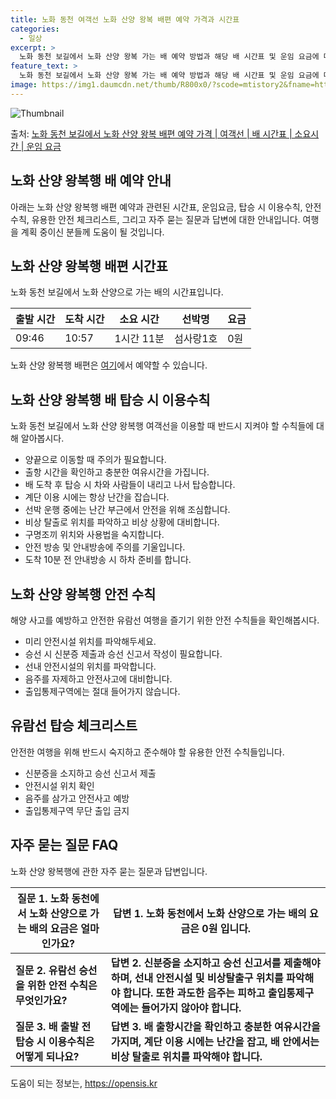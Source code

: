 ```yaml
---
title: 노화 동천 여객선 노화 산양 왕복 배편 예약 가격과 시간표
categories:
  - 일상
excerpt: >
  노화 동천 보길에서 노화 산양 왕복 가는 배 예약 방법과 해당 배 시간표 및 운임 요금에 대한 가격 정보를 안내 드리겠습니다. 안전하고 재밋는 노화 산양 왕복행 여행을 위해 아래 정보 참고하시기 바랍니다. 노화 산양 왕복행 배편 예약하기 👈 클릭노화 동천 보길에서 노화 산양 왕복행 배 시간표출발 시간도착 시간소요 시간선박명요금09:4610:571시간 11분섬사랑1호0원노화 산양 왕복행 배편 예약하기 👈 클릭노화 동천 보길에서 노화 산양 왕복행 여객선 탑승 시 이용수칙노화 동천 보길에서 노화 산양 왕복행 여객선을 이용할 때 반드시 지켜야 할 수칙들에 대해 알아봅시다.중요한 내용: 양끝으로 이동할 때 주의가 필요합니다. 1) 노화동천 보길에서 노화산양 왕복행 배 출항시간을 확인합니다. 2) 출항 시간이 가까..
feature_text: >
  노화 동천 보길에서 노화 산양 왕복 가는 배 예약 방법과 해당 배 시간표 및 운임 요금에 대한 가격 정보를 안내 드리겠습니다. 안전하고 재밋는 노화 산양 왕복행 여행을 위해 아래 정보 참고하시기 바랍니다. 노화 산양 왕복행 배편 예약하기 👈 클릭노화 동천 보길에서 노화 산양 왕복행 배 시간표출발 시간도착 시간소요 시간선박명요금09:4610:571시간 11분섬사랑1호0원노화 산양 왕복행 배편 예약하기 👈 클릭노화 동천 보길에서 노화 산양 왕복행 여객선 탑승 시 이용수칙노화 동천 보길에서 노화 산양 왕복행 여객선을 이용할 때 반드시 지켜야 할 수칙들에 대해 알아봅시다.중요한 내용: 양끝으로 이동할 때 주의가 필요합니다. 1) 노화동천 보길에서 노화산양 왕복행 배 출항시간을 확인합니다. 2) 출항 시간이 가까..
image: https://img1.daumcdn.net/thumb/R800x0/?scode=mtistory2&fname=https%3A%2F%2Fblog.kakaocdn.net%2Fdn%2FlHSWb%2FbtsHBAzo9Nv%2FrvS2raiJ8cS1CPo81NGf31%2Fimg.webp
---
```


![Thumbnail](https://img1.daumcdn.net/thumb/R800x0/?scode=mtistory2&fname=https%3A%2F%2Fblog.kakaocdn.net%2Fdn%2FlHSWb%2FbtsHBAzo9Nv%2FrvS2raiJ8cS1CPo81NGf31%2Fimg.webp)

<p>출처: <a href="https://opensis.kr/entry/%EB%85%B8%ED%99%94-%EB%8F%99%EC%B2%9C-%EB%B3%B4%EA%B8%B8%EC%97%90%EC%84%9C-%EB%85%B8%ED%99%94-%EC%82%B0%EC%96%91-%EC%99%95%EB%B3%B5-%EB%B0%B0%ED%8E%B8-%EC%98%88%EC%95%BD-%EA%B0%80%EA%B2%A9-%EC%97%AC%EA%B0%9D%EC%84%A0-%EB%B0%B0-%EC%8B%9C%EA%B0%84%ED%91%9C-%EC%86%8C%EC%9A%94%EC%8B%9C%EA%B0%84-%EC%9A%B4%EC%9E%84-%EC%9A%94%EA%B8%88" rel="dofollow">노화 동천 보길에서 노화 산양 왕복 배편 예약 가격 | 여객선 | 배 시간표 | 소요시간 | 운임 요금</a> </p>

## 노화 산양 왕복행 배 예약 안내

아래는 노화 산양 왕복행 배편 예약과 관련된 시간표, 운임요금, 탑승 시 이용수칙, 안전 수칙, 유용한 안전 체크리스트, 그리고 자주 묻는
질문과 답변에 대한 안내입니다. 여행을 계획 중이신 분들께 도움이 될 것입니다.

## 노화 산양 왕복행 배편 시간표

노화 동천 보길에서 노화 산양으로 가는 배의 시간표입니다.

출발 시간 | 도착 시간 | 소요 시간 | 선박명 | 요금  
---|---|---|---|---  
09:46 | 10:57 | 1시간 11분 | 섬사랑1호 | 0원  
  
노화 산양 왕복행 배편은 [여기](https://www.example.com)에서 예약할 수 있습니다.

## 노화 산양 왕복행 배 탑승 시 이용수칙

노화 동천 보길에서 노화 산양 왕복행 여객선을 이용할 때 반드시 지켜야 할 수칙들에 대해 알아봅시다.

  * 양끝으로 이동할 때 주의가 필요합니다.
  * 출항 시간을 확인하고 충분한 여유시간을 가집니다.
  * 배 도착 후 탑승 시 차와 사람들이 내리고 나서 탑승합니다.
  * 계단 이용 시에는 항상 난간을 잡습니다.
  * 선박 운행 중에는 난간 부근에서 안전을 위해 조심합니다.
  * 비상 탈출로 위치를 파악하고 비상 상황에 대비합니다.
  * 구명조끼 위치와 사용법을 숙지합니다.
  * 안전 방송 및 안내방송에 주의를 기울입니다.
  * 도착 10분 전 안내방송 시 하차 준비를 합니다.

## 노화 산양 왕복행 안전 수칙

해양 사고를 예방하고 안전한 유람선 여행을 즐기기 위한 안전 수칙들을 확인해봅시다.

  * 미리 안전시설 위치를 파악해두세요.
  * 승선 시 신분증 제출과 승선 신고서 작성이 필요합니다.
  * 선내 안전시설의 위치를 파악합니다.
  * 음주를 자제하고 안전사고에 대비합니다.
  * 출입통제구역에는 절대 들어가지 않습니다.

## 유람선 탑승 체크리스트

안전한 여행을 위해 반드시 숙지하고 준수해야 할 유용한 안전 수칙들입니다.

  * 신분증을 소지하고 승선 신고서 제출
  * 안전시설 위치 확인
  * 음주를 삼가고 안전사고 예방
  * 출입통제구역 무단 출입 금지

## 자주 묻는 질문 FAQ

노화 산양 왕복행에 관한 자주 묻는 질문과 답변입니다.

**질문 1. 노화 동천에서 노화 산양으로 가는 배의 요금은 얼마인가요?** | **답변 1. 노화 동천에서 노화 산양으로 가는 배의 요금은 0원 입니다.**  
---|---  
**질문 2. 유람선 승선을 위한 안전 수칙은 무엇인가요?** | **답변 2. 신분증을 소지하고 승선 신고서를 제출해야 하며, 선내 안전시설 및 비상탈출구 위치를 파악해야 합니다. 또한 과도한 음주는 피하고 출입통제구역에는 들어가지 않아야 합니다.**  
**질문 3. 배 출발 전 탑승 시 이용수칙은 어떻게 되나요?** | **답변 3. 배 출항시간을 확인하고 충분한 여유시간을 가지며, 계단 이용 시에는 난간을 잡고, 배 안에서는 비상 탈출로 위치를 파악해야 합니다.**  
  


 

도움이 되는 정보는, <a href="https://opensis.kr" rel="dofollow">https://opensis.kr</a>


